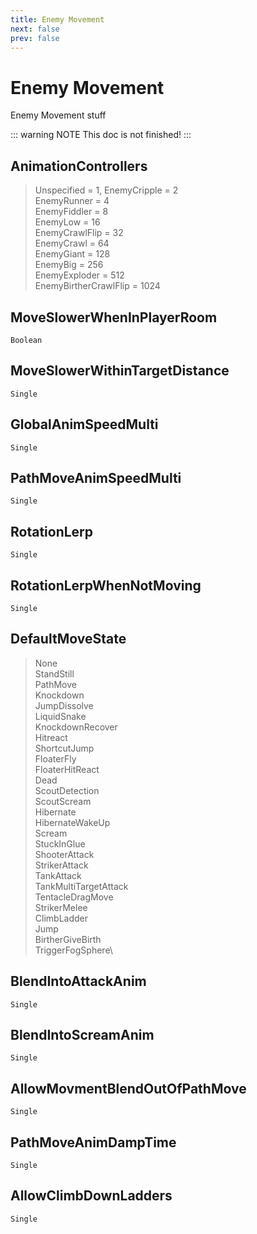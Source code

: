 ```yaml
---
title: Enemy Movement
next: false
prev: false
---
```


# Enemy Movement

Enemy Movement stuff

::: warning NOTE
This doc is not finished!
:::

## AnimationControllers

> Unspecified = 1,
EnemyCripple = 2\
EnemyRunner = 4\
EnemyFiddler = 8\
EnemyLow = 16\
EnemyCrawlFlip = 32\
EnemyCrawl = 64\
EnemyGiant = 128\
EnemyBig = 256\
EnemyExploder = 512\
EnemyBirtherCrawlFlip = 1024

## MoveSlowerWhenInPlayerRoom

`Boolean`

## MoveSlowerWithinTargetDistance

`Single`

## GlobalAnimSpeedMulti

`Single`

## PathMoveAnimSpeedMulti

`Single`

## RotationLerp

`Single`

## RotationLerpWhenNotMoving

`Single`

## DefaultMoveState

> None\
StandStill\
PathMove\
Knockdown\
JumpDissolve\
LiquidSnake\
KnockdownRecover\
Hitreact\
ShortcutJump\
FloaterFly\
FloaterHitReact\
Dead\
ScoutDetection\
ScoutScream\
Hibernate\
HibernateWakeUp\
Scream\
StuckInGlue\
ShooterAttack\
StrikerAttack\
TankAttack\
TankMultiTargetAttack\
TentacleDragMove\
StrikerMelee\
ClimbLadder\
Jump\
BirtherGiveBirth\
TriggerFogSphere\

## BlendIntoAttackAnim

`Single`

## BlendIntoScreamAnim

`Single`

## AllowMovmentBlendOutOfPathMove

`Single`

## PathMoveAnimDampTime

`Single`

## AllowClimbDownLadders

`Single`